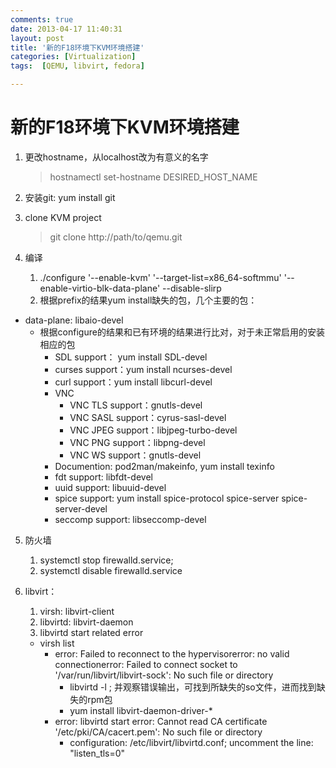 ```yaml
---
comments: true
date: 2013-04-17 11:40:31
layout: post
title: '新的F18环境下KVM环境搭建'
categories: [Virtualization]
tags:  [QEMU, libvirt, fedora]

---
```


# 新的F18环境下KVM环境搭建

1. 更改hostname，从localhost改为有意义的名字
    > hostnamectl set-hostname DESIRED_HOST_NAME

2. 安装git: yum install git
3. clone KVM project
    > git clone http://path/to/qemu.git

4. 编译
    1. ./configure '--enable-kvm' '--target-list=x86_64-softmmu' '--enable-virtio-blk-data-plane' --disable-slirp
    2. 根据prefix的结果yum install缺失的包，几个主要的包：
  * data-plane: libaio-devel
	* 根据configure的结果和已有环境的结果进行比对，对于未正常启用的安装相应的包
		* SDL support： yum install SDL-devel
		* curses support：yum install ncurses-devel
		* curl support：yum install libcurl-devel
		* VNC
		    * VNC TLS support：gnutls-devel
		    * VNC SASL support：cyrus-sasl-devel
		    * VNC JPEG support：libjpeg-turbo-devel
		    * VNC PNG support：libpng-devel
		    * VNC WS support：gnutls-devel
		* Documention: pod2man/makeinfo, yum install texinfo
		* fdt support:  libfdt-devel
		* uuid support: libuuid-devel
		* spice support: yum install spice-protocol spice-server spice-server-devel
		* seccomp support: libseccomp-devel

5. 防火墙
    1. systemctl stop firewalld.service; 
    2. systemctl disable firewalld.service

6. libvirt：
    1. virsh: libvirt-client
    2. libvirtd: libvirt-daemon
    3. libvirtd start related error
	* virsh list
		* error: Failed to reconnect to the hypervisorerror: no valid connectionerror: Failed to connect socket to '/var/run/libvirt/libvirt-sock': No such file or directory
			* libvirtd -l ; 并观察错误输出，可找到所缺失的so文件，进而找到缺失的rpm包
			* yum install libvirt-daemon-driver-*
		* error: libvirtd start error: Cannot read CA certificate '/etc/pki/CA/cacert.pem': No such file or directory
			* configuration:  /etc/libvirt/libvirtd.conf; uncomment the line: "listen_tls=0"

